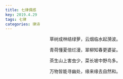 ```yaml
---
title: 七律偶感
key: 2019.4.29
tags: 七律
categories: 律诗
---
```


<p align="center">草树成林结绿萝，云烟临水起漪波。
</p>
<p align="center">青荷懂夏倍烂漫，翠柳知春更婆娑。
</p>
<p align="center">茶生山上害虫少，菜长坡中野鸟多。
</p>
<p align="center">万物皆能寻幽处，缘来缘去自然和。
</p>
